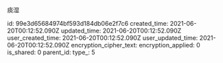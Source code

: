 痰湿

id: 99e3d65684974bf593d184db06e2f7c6
created_time: 2021-06-20T00:12:52.090Z
updated_time: 2021-06-20T00:12:52.090Z
user_created_time: 2021-06-20T00:12:52.090Z
user_updated_time: 2021-06-20T00:12:52.090Z
encryption_cipher_text: 
encryption_applied: 0
is_shared: 0
parent_id: 
type_: 5